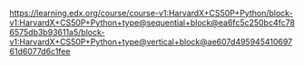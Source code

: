 https://learning.edx.org/course/course-v1:HarvardX+CS50P+Python/block-v1:HarvardX+CS50P+Python+type@sequential+block@ea6fc5c250bc4fc786575db3b93611a5/block-v1:HarvardX+CS50P+Python+type@vertical+block@ae607d49594541069761d6077d6c1fee

